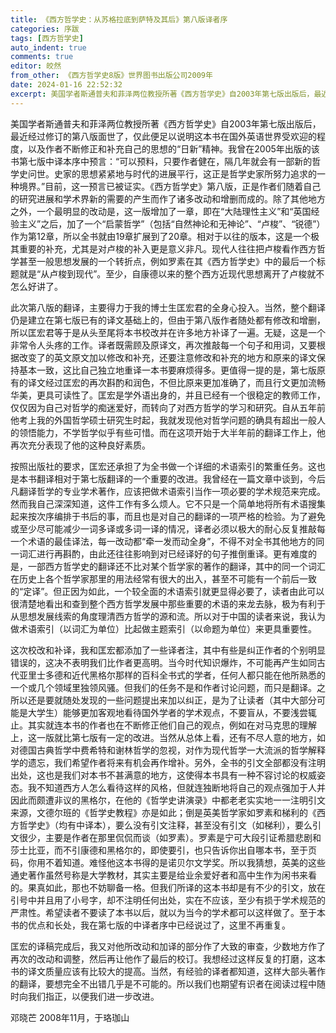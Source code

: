 ```yaml
---
title: 《西方哲学史：从苏格拉底到萨特及其后》第八版译者序
categories: 序跋
tags: [西方哲学史]
auto_indent: true
comments: true
editor: 皎然
from_other: 《西方哲学史8版》世界图书出版公司2009年
date: 2024-01-16 22:52:32
excerpt: 美国学者斯通普夫和菲泽两位教授所著《西方哲学史》自2003年第七版出版后，最近经过修订的第八版面世了，仅此便足以说明这本书在国外英语世界受欢迎的程度，以及作者不断修正和补充自己的思想的“日新”精神。我曾在2005年出版的该书第七版中译本序中预言：“可以预料，只要作者健在，隔几年就会有一部新的哲学史问世。史家的思想紧紧地与时代的进展平行，这正是哲学史家所努力追求的一种境界。”目前，这一预言已被证实。《西方哲学史》第八版，正是作者们随着自己的研究进展和学术界新的需要的产生而作了诸多改动和增删而成的。除了其他地方之外，一个最明显的改动是，这一版增加了一章，即在“大陆理性主义”和“英国经验主义”之后，加了一个“启蒙哲学”（包括“自然神论和无神论”、“卢梭”、“锐德”）作为第12章，所以全书就由19章扩展到了20章。相对于以往的版本，这是一个极其重要的补充，尤其是对卢梭的补入更是意义非凡。现代人往往把卢梭看作西方哲学甚至一般思想发展的一个转折点，例如罗素在其《西方哲学史》中的最后一个标题就是“从卢梭到现代”。至少，自康德以来的整个西方近现代思想离开了卢梭就不怎么好讲了。
---
```

美国学者斯通普夫和菲泽两位教授所著《西方哲学史》自2003年第七版出版后，最近经过修订的第八版面世了，仅此便足以说明这本书在国外英语世界受欢迎的程度，以及作者不断修正和补充自己的思想的“日新”精神。我曾在2005年出版的该书第七版中译本序中预言：“可以预料，只要作者健在，隔几年就会有一部新的哲学史问世。史家的思想紧紧地与时代的进展平行，这正是哲学史家所努力追求的一种境界。”目前，这一预言已被证实。《西方哲学史》第八版，正是作者们随着自己的研究进展和学术界新的需要的产生而作了诸多改动和增删而成的。除了其他地方之外，一个最明显的改动是，这一版增加了一章，即在“大陆理性主义”和“英国经验主义”之后，加了一个“启蒙哲学”（包括“自然神论和无神论”、“卢梭”、“锐德”）作为第12章，所以全书就由19章扩展到了20章。相对于以往的版本，这是一个极其重要的补充，尤其是对卢梭的补入更是意义非凡。现代人往往把卢梭看作西方哲学甚至一般思想发展的一个转折点，例如罗素在其《西方哲学史》中的最后一个标题就是“从卢梭到现代”。至少，自康德以来的整个西方近现代思想离开了卢梭就不怎么好讲了。

此次第八版的翻译，主要得力于我的博士生匡宏君的全身心投入。当然，整个翻译仍是建立在第七版已有的译文基础上的，但由于第八版作者随处都有修改和增删，所以匡宏君等于是从头至尾将本书校改并在许多地方补译了一遍。无疑，这是一个非常令人头疼的工作。译者既需顾及原译文，再次推敲每一个句子和用词，又要根据改变了的英文原文加以修改和补充，还要注意修改和补充的地方和原来的译文保持基本一致，这比自己独立地重译一本书要麻烦得多。更值得一提的是，第七版原有的译文经过匡宏的再次斟酌和润色，不但比原来更加准确了，而且行文更加流畅华美，更具可读性了。匡宏是学外语出身的，并且已经有一个很稳定的教师工作，仅仅因为自己对哲学的痴迷爱好，而转向了对西方哲学的学习和研究。自从五年前他考上我的外国哲学硕士研究生时起，我就发现他对哲学问题的确具有超出一般人的领悟能力，不学哲学似乎有些可惜。而在这项开始于大半年前的翻译工作上，他再次充分表现了他的这种良好素质。

按照出版社的要求，匡宏还承担了为全书做一个详细的术语索引的繁重任务。这也是本书翻译相对于第七版翻译的一个重要的改进。我曾经在一篇文章中谈到，今后凡翻译哲学的专业学术著作，应该把做术语索引当作一项必要的学术规范来完成。然而我自己深深知道，这件工作有多么烦人。它不只是一个简单地将所有术语搜集起来按次序编排于书后的事，而且也是对自己的翻译的一项严格的检验。为了避免或至少尽可能减少一词多译或多词一译的情况，译者必须以极大的耐心反复推敲每一个术语的最佳译法，每一改动都“牵一发而动全身”，不得不对全书其他地方的同一词汇进行再斟酌，由此还往往影响到对已经译好的句子推倒重译。更有难度的是，一部西方哲学史的翻译还不比对某个哲学家的著作的翻译，其中的同一个词汇在历史上各个哲学家那里的用法经常有很大的出入，甚至不可能有一个前后一致的“定译”。但正因为如此，一个较全面的术语索引就更显得必要了，读者由此可以很清楚地看出和查到整个西方哲学发展中那些重要的术语的来龙去脉，极为有利于从思想发展线索的角度理清西方哲学的源和流。所以对于中国的读者来说，我认为做术语索引（以词汇为单位）比起做主题索引（以命题为单位）来更具重要性。

这次校改和补译，我和匡宏都添加了一些译者注，其中有些是纠正作者的个别明显错误的，这决不表明我们比作者更高明。当今时代知识爆炸，不可能再产生如同古代亚里士多德和近代黑格尔那样的百科全书式的学者，任何人都只能在他所熟悉的一个或几个领域里独领风骚。但我们的任务不是和作者讨论问题，而只是翻译。之所以还是要就随处发现的一些问题提出来加以纠正，是为了让读者（其中大部分可能是大学生）能够更加客观地看待国外学者的学术观点，不要盲从，不要浅尝辄止。其实就连本书的作者也在不断修正他们自己的观点，例如在对马克思的理解上，这一版就比第七版有一定的改进。当然从总体上看，还有不尽人意的地方，如对德国古典哲学中费希特和谢林哲学的忽视，对作为现代哲学一大流派的哲学解释学的遗忘，我们希望作者将来有机会再作增补。另外，全书的引文全部都没有注明出处，这也是我们对本书不甚满意的地方，这使得本书具有一种不容讨论的权威姿态。我不知道西方人怎么看待这样的风格，但就连独断地将自己的观点强加于人并因此而颇遭非议的黑格尔，在他的《哲学史讲演录》中都老老实实地一一注明引文来源，文德尔班的《哲学史教程》亦是如此；倒是英美哲学家如罗素和梯利的《西方哲学史》（均有中译本），要么没有引文注释，甚至没有引文（如梯利），要么引文很少，主要是作者在那里侃侃而谈（如罗素）。罗素是宁可大段引证希腊悲剧和莎士比亚，而不引康德和黑格尔的，即使要引，也只告诉你出自哪本书，至于页码，你用不着知道。难怪他这本书得的是诺贝尔文学奖。所以我猜想，英美的这些通史著作虽然号称是大学教材，其实主要是给业余爱好者和高中生作为闲书来看的。果真如此，那也不妨聊备一格。但我们所译的这本书却是有不少的引文，放在引号中并且用了小号字，却不注明任何出处，实在不应该，至少有损于学术规范的严肃性。希望读者不要读了本书以后，就以为当今的学术都可以这样做了。至于本书的优点和长处，我在第七版的中译者序中已经说过了，这里不再重复。

匡宏的译稿完成后，我又对他所改动和加译的部分作了大致的审查，少数地方作了再次的改动和调整，然后再让他作了最后的校订。我想经过这样反复的打磨，这本书的译文质量应该有比较大的提高。当然，有经验的译者都知道，这样大部头著作的翻译，要想完全不出错几乎是不可能的。所以我们也期望有识者在阅读过程中随时向我们指正，以便我们进一步改进。

邓晓芒
2008年11月，于珞珈山
